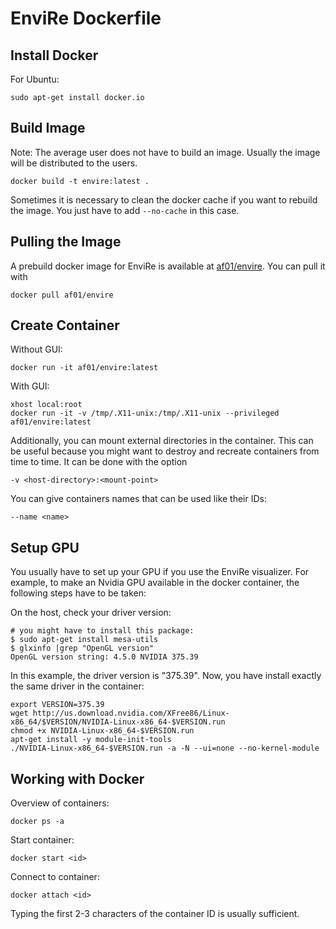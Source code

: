 # EnviRe Dockerfile

## Install Docker

For Ubuntu:

    sudo apt-get install docker.io

## Build Image

Note: The average user does not have to build an image. Usually the image will
be distributed to the users.

    docker build -t envire:latest .

Sometimes it is necessary to clean the docker cache if you want to rebuild the
image. You just have to add `--no-cache` in this case.

## Pulling the Image

A prebuild docker image for EnviRe is available at
[af01/envire](https://hub.docker.com/r/af01/envire/). You can pull it with

    docker pull af01/envire

## Create Container

Without GUI:

    docker run -it af01/envire:latest

With GUI:

    xhost local:root
    docker run -it -v /tmp/.X11-unix:/tmp/.X11-unix --privileged af01/envire:latest

Additionally, you can mount external directories in the container. This can
be useful because you might want to destroy and recreate containers from time
to time. It can be done with the option

    -v <host-directory>:<mount-point>

You can give containers names that can be used like their IDs:

    --name <name>

## Setup GPU

You usually have to set up your GPU if you use the EnviRe visualizer. For
example, to make an Nvidia GPU available in the docker container, the following
steps have to be taken:

On the host, check your driver version:

    # you might have to install this package:
    $ sudo apt-get install mesa-utils
    $ glxinfo |grep "OpenGL version"
    OpenGL version string: 4.5.0 NVIDIA 375.39

In this example, the driver version is "375.39". Now, you have install exactly
the same driver in the container:

    export VERSION=375.39
    wget http://us.download.nvidia.com/XFree86/Linux-x86_64/$VERSION/NVIDIA-Linux-x86_64-$VERSION.run
    chmod +x NVIDIA-Linux-x86_64-$VERSION.run
    apt-get install -y module-init-tools
    ./NVIDIA-Linux-x86_64-$VERSION.run -a -N --ui=none --no-kernel-module

## Working with Docker

Overview of containers:

    docker ps -a

Start container:

    docker start <id>

Connect to container:

    docker attach <id>

Typing the first 2-3 characters of the container ID is usually sufficient.
